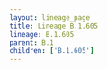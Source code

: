 ```yaml
---
layout: lineage_page
title: Lineage B.1.605
lineage: B.1.605
parent: B.1
children: ['B.1.605']
---
```

